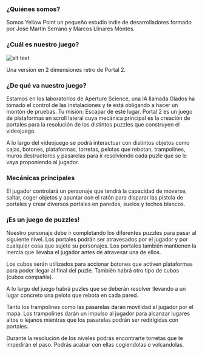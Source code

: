 ### ¿Quiénes somos?

Somos Yellow Point un pequeño estudio indie de desarrolladores formado por Jose Martín Serrano y Marcos Llinares Montes.

### ¿Cuál es nuestro juego?
![alt text](https://github.com/Posna/Portal2D_PVLI/blob/master/Portal2%20titulo.png)

Una version en 2 dimensiones retro de Portal 2.

### ¿De qué va nuestro juego?

Estamos en los laboratorios de Aperture Science, una IA llamada Glados ha tomado el control de las instalaciones y te está obligando a hacer un montón de pruebas. Tu misión: Escapar de este lugar.
Portal 2 es un juego de plataformas en scroll lateral cuya mecánica principal es la creación de portales para la resolución de los distintos puzzles que construyen el videojuego.

A lo largo del videojuego se podrá interactuar con distintos objetos como cajas, botones, plataformas, torretas, pelotas que rebotan, trampolines, muros destructores y pasarelas para ir resolviendo cada puzle que se le vaya proponiendo al jugador. 

### Mecánicas principales

El jugador controlará un personaje que tendrá la capacidad de moverse, saltar, coger objetos y apuntar con el ratón para disparar las pistola de portales y crear diversos portales en paredes, suelos y techos blancos. 

### ¡Es un juego de puzzles!

Nuestro personaje debe ir completando los diferentes puzzles para pasar al siguiente nivel.
Los portales podrán ser atravesados por el jugador y por cualquier cosa que sujete su personajes. Los portales también mantienen la inercia que llevaba el jugador antes de atravesar una de ellos.

Los cubos serán utilizados para accionar botones que activen plataformas para poder llegar al final del puzle. También habrá otro tipo de cubos (cubos compañía). 

A lo largo del juego habrá puzles que se deberán resolver llevando a un lugar concreto una pelota que rebota en cada pared.

Tanto los trampolines como las pasarelas darán movilidad al jugador por el mapa. Los trampolines darán un impulso al jugador para alcanzar lugares altos o lejanos mientras que los pasarelas podrán ser redirigidas con portales.

Durante la resolución de los niveles podrás encontrarte torretas que te impedirán el paso. Podrás acabar con ellas cogiendolas o volcandolas.
